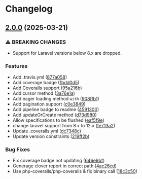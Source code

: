 # Changelog

## [2.0.0](https://github.com/guardian360/Repository/compare/v1.4.0...v2.0.0) (2025-03-21)


### ⚠ BREAKING CHANGES

* Support for Laravel versions below 8.x are dropped.

### Features

* Add .travis.yml ([877a058](https://github.com/guardian360/Repository/commit/877a05817e2edcc81505e2df090e692b77b85796))
* Add coverage badge ([1bdd0d5](https://github.com/guardian360/Repository/commit/1bdd0d5f070a502f8f06e57d3ac8fc84d2d9e1ad))
* Add Coveralls support ([95a216b](https://github.com/guardian360/Repository/commit/95a216bb7f2ad52fb210f649e578e82c96fc3efe))
* Add cursor method ([3a76e1a](https://github.com/guardian360/Repository/commit/3a76e1a8f0280735bbe9267aa40cd7be6bc0c894))
* Add eager loading method `with` ([908ffb1](https://github.com/guardian360/Repository/commit/908ffb1c57c5af7b982f32094cb667e3bee8e2cf))
* Add pagination support ([c0e3849](https://github.com/guardian360/Repository/commit/c0e38497b18237807054ba82c9459dd947721d83))
* Add pipeline badge to readme ([4591300](https://github.com/guardian360/Repository/commit/4591300d2f4eb0141e51bd3ccc5638bbd74ff610))
* Add updateOrCreate method ([d73d980](https://github.com/guardian360/Repository/commit/d73d98043d2517a18bcb593ebb6925a535d9bddd))
* Allow specifications to be flushed ([eaf5f9e](https://github.com/guardian360/Repository/commit/eaf5f9e1679ba7b563ce0b6fd1b15bee76dda195))
* change laravel support from 8.x to 12.x ([fe713a2](https://github.com/guardian360/Repository/commit/fe713a2e49cc6d23336ab89a12e265049c254045))
* Update .coveralls.yml ([dc7348c](https://github.com/guardian360/Repository/commit/dc7348c278c6292902df7071a89f8adff4189181))
* Update version constraints ([219ff2b](https://github.com/guardian360/Repository/commit/219ff2b7e42ff44a8bd13544d09b2f47d5e921ed))


### Bug Fixes

* Fix coverage badge not updating ([646e9bf](https://github.com/guardian360/Repository/commit/646e9bf9858882bdb1d643d15b0a51db59bc69b3))
* Generage clover report in correct path ([4ac26cd](https://github.com/guardian360/Repository/commit/4ac26cd321e773ba719c88bc076f7f76dac1b4b3))
* Use php-coveralls/php-coveralls & fix binary call ([18c3c50](https://github.com/guardian360/Repository/commit/18c3c50aeeab7f74372850e1c2ca98e52252c100))
